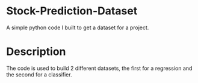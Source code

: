 # Stock-Prediction-Dataset
A simple python code I built to get a dataset for a project.

# Description
The code is used to build 2 different datasets, the first for a regression and the second for a classifier.
